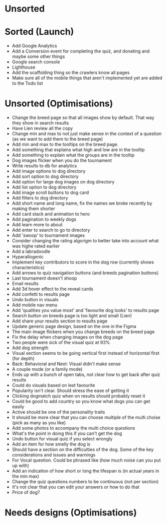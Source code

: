 # Unsorted

# Sorted (Launch)

- Add Google Analytics
- Add a Conversion event for completing the quiz, and donating and maybe some other things
- Google search console
- Lighthouse
- Add the scaffolding thing so the crawlers know all pages
- Make sure all of the mobile things that aren't implemented yet are added to the Todo list

# Unsorted (Optimisations)

- Change the breed page so that all images show by default. That way they show in search results
- Have Lien review all the copy
- Change min and max to not just make sense in the context of a question (as we want to add them to the breed page)
- Add min and max to the tooltips on the breed page.
- Add something that explains what high and low are in the tooltip
- Add something to explain what the groups are in the tooltip
- Dog images flicker when you do the tournament
- Write results to db for analytics
- Add image options to dog directory
- Add sort option to dog directory
- Add option for large dog images on dog directory
- Add list option to dog directory
- Add image scroll buttons to dog card
- Add filters to dog directory
- Add short name and long name, fix the names we broke recently by making them shorter
- Add card stack and animation to hero
- Add pagination to weekly dogs
- Add learn more to about
- Add enter to search to go to directory
- Add 'swoop' to tournament images
- Consider changing the rating algorigm to better take into account what was highe rated earlier
- Add a labradoodle
- Hyperallogenic
- Implement key contributors to score in the dog row (currently shows characteristics)
- Add arrows to quiz navigation buttons (and breeds pagination buttons)
- Last tournament doesn't shoop
- Email results
- Add 3d hover effect to the reveal cards
- Add confetti to results page
- Undo button in visuals
- Add mobile nav menu
- Add 'qualities you value most' and 'favourite dog looks' to results page
- Search button on breeds page is too light and small (Lien)
- Add share your results section to results page
- Update generic page design, based on the one in the Figma
- The main image flickers when you change breeds on the breed page
- Fix the delay when changing images on the dog page
- Two people were sick of the visual quiz at 93%
- Add dog strength
- Visual section seems to be going vertical first instead of horizontal first (for depth)
- Back: Behavioral and Next: Visual didn't make sense
- A couple mode (or a family mode)
- Ends up with a bunch of open tabs, not clear how to get back after quiz results
- Could do visuals based on lest favourite
- Popularity isn't clear. Should stress the ease of getting it
- Clicking dogmatch quiz when on results should probably reset it
- Could be good to add country so you know what dogs you can get easily
- Active should be one of the personality traits
- It should be more clear that you can choose multiple of the multi choise (pick as many as you like)
- Add some photos to accompany the multi choice questions
- What's the point in doing this if you can't get the dog
- Undo button for visual quiz if you select wrongly
- Add an item for how smelly the dog is
- Should have a section on the difficulties of the dog. Some of the key considerations and issues and warnings
- For Vocal question. Could be phrased like (how much noise can you put up with)
- Add an indication of how short or long the lifespan is (in actual years in the min max)
- Change the quiz questions numbers to be continuous (not per section)
- It's not clear that you can edit your answers or how to do that
- Price of dog?

# Needs designs (Optimisations)
